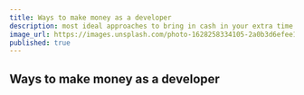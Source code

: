 ```yaml
---
title: Ways to make money as a developer
description: most ideal approaches to bring in cash in your extra time while learning to code
image_url: https://images.unsplash.com/photo-1628258334105-2a0b3d6efee1?ixlib=rb-1.2.1&ixid=MnwxMjA3fDB8MHxzZWFyY2h8MTB8fGNvZGluZyUyMGVhcm58ZW58MHx8MHx8&auto=format&fit=crop&w=500&q=60
published: true
---
```


## Ways to make money as a developer
